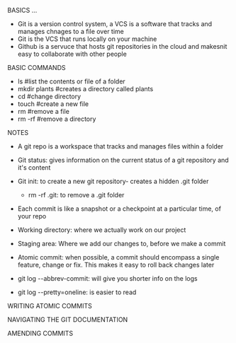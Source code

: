 BASICS ...
* Git is a version control system, a VCS is a software that tracks and manages chnages to a file over time
* Git is the VCS that runs locally on your machine 
* Github is a servuce that hosts git repositories in the cloud and makesnit easy to collaborate with other people

BASIC COMMANDS
* ls                      #list the contents or file of a folder                 
* mkdir plants            #creates a directory called plants
* cd                      #change directory
* touch                   #create a new file
* rm                      #remove a file
* rm -rf                  #remove a directory

NOTES
* A git repo is a workspace that tracks and manages files within a folder
* Git status: gives information on the current status of a git repository and it's content 
* Git init: to create a new git repository- creates a hidden .git folder
  * rm -rf .git: to remove a .git folder
* Each commit is like a snapshot or a checkpoint at a particular time, of your repo
* Working directory: where we actually work on our project
* Staging area: Where we add our changes to, before we make a commit
* Atomic commit: when possible, a commit should encompass a single feature, change or fix.
  This makes it easy to roll back changes later

* git log --abbrev-commit: will give you shorter info on the logs
* git log --pretty=oneline: is easier to read

WRITING ATOMIC COMMITS

NAVIGATING THE GIT DOCUMENTATION

AMENDING COMMITS 
